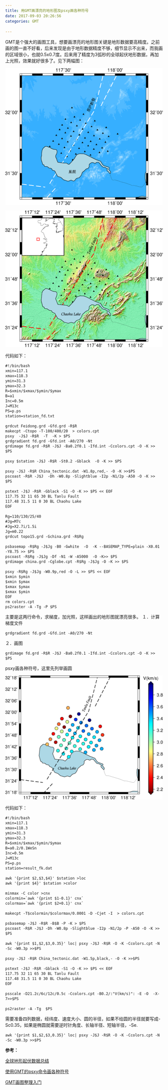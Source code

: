 ```yaml
---
title: 用GMT画漂亮的地形图及psxy画各种符号
date: 2017-09-03 20:26:56
categories: GMT

---
```

<!--more-->GMT是个强大的画图工具，想要画漂亮的地形图关键是地形数据要高精度。之前画的图一直不好看，后来发现是由于地形数据精度不够，细节显示不出来，而我画的区域很小，也就0.5x0.7度。后来用了精度为3弧秒的全球起伏地形数据，再加上光照，效果就好很多了。见下两幅图：


![](2017-09-03-用GMT画漂亮的地形图及psxy画各种符号/p.png) 

 ![](2017-09-03-用GMT画漂亮的地形图及psxy画各种符号/station.png) 
 
 代码如下：
 
 
	
    #!/bin/bash
    xmin=117.1
    xmax=118.3
    ymin=31.3
    ymax=32.3
    R=$xmin/$xmax/$ymin/$ymax
    B=a1
    Inc=0.5m
    J=M13c
    PS=p.ps
    station=station_fd.txt
	
    grdcut Feidong.grd -Gfd.grd -R$R
    makecpt -Ctopo -T-100/400/20  > colors.cpt
    psxy  -J$J -R$R  -T  -K > $PS
    grdgradient fd.grd -Gfd.int -A0/270 -Nt 
    grdimage fd.grd -R$R -J$J -Ba0.2f0.1 -Ifd.int -Ccolors.cpt -O -K >> $PS

    psxy $station -J$J -R$R -St0.2 -Gblack  -O -K >> $PS

    psxy -J$J -R$R China_tectonic.dat -W1.8p,red,- -O -K >>$PS
    pscoast -R$R -J$J  -Dh -W0.8p -Slightblue -I2p -N1/2p -A50 -O -K >> $PS

    pstext -J$J -R$R -Gblack -S1 -O -K >> $PS << EOF
    117.75 32 11 65 30 BL Tanlu Fault
    117.48 31.5 11 0 30 BL Chaohu Lake
    EOF

    Rg=110/130/25/40
    #Jg=M7c
    #Jg=X2.7i/1.5i
    Jg=m0.22
    grdcut topo15.grd -Gchina.grd -R$Rg

    psbasemap -R$Rg -J$Jg -B0 -Gwhite  -O  -K --BASEMAP_TYPE=plain -X0.01 -Y8.75 >> $PS
    pscoast -R$Rg -J$Jg -Df -N1 -W -A5000  -O -K>> $PS
    grdimage china.grd -Cglobe.cpt -R$Rg -J$Jg -O -K >> $PS

    psxy -R$Rg -J$Jg -W0.9p,red -O -L >> $PS << EOF
    $xmin $ymin
    $xmin $ymax
    $xmax $ymax
    $xmax $ymin
    EOF
    rm colors.cpt
    ps2raster -A -Tg -P $PS


主要是这两行命令，求梯度，加光照，这样画出的地形图就漂亮很多。
１．计算梯度文件

    grdgradient fd.grd -Gfd.int -A0/270 -Nt 
	
２．画图

    grdimage fd.grd -R$R -J$J -Ba0.2f0.1 -Ifd.int -Ccolors.cpt -O -K >> $PS

	
psxy画各种符号，这里先列举画圆

![](2017-09-03-用GMT画漂亮的地形图及psxy画各种符号/fk_phase_velocity.png) 
	
代码如下：

    #!/bin/bash
    xmin=117.1
    xmax=118.3
    ymin=31.3
    ymax=32.3
    R=$xmin/$xmax/$ymin/$ymax
    B=a0.2/0.1WeSn
    Inc=0.5m
    J=M13c
    PS=p.ps
    station=result_fk.dat

    awk '{print $2,$3,$4}' $station >loc
    awk '{print $4}' $station >color

    minmax -C color >cnx
    colormin=`awk '{print $1-0.1}' cnx`
    colormax=`awk '{print $2+0.1}' cnx`
	 
    makecpt -T$colormin/$colormax/0.0001 -D -Cjet -I  > colors.cpt

    psbasemap -J$J -R$R -B$B -P -K > $PS
    pscoast -R$R -J$J -Dh -W0.8p -Slightblue -I2p -N1/2p -P -A50 -O -K >> $PS

    awk '{print $1,$2,$3,0.35}' loc| psxy -J$J -R$R -O -K -Ccolors.cpt -N -Sc -W0.3p >>$PS

    psxy -J$J -R$R China_tectonic.dat -W1.5p,black,- -O -K >>$PS

    pstext -J$J -R$R -Gblack -S1 -O -K >> $PS << EOF
    117.75 32 11 65 30 BL Tanlu Fault
    117.48 31.5 11 0 30 BL Chaohu Lake
    EOF

    psscale -D21.2c/6c/12c/0.5c -Ccolors.cpt -B0.2/:"V(km/s)": -E -O  -X-7>>$PS

    ps2raster -A -Tg  $PS
	

	
需要准备四列数据，经纬度、速度大小、圆的半径，如果不给圆的半径就要写成-Sc0.35，如果是椭圆就需要逆时针角度、长轴半径、短轴半径，-Se.
	

    awk '{print $1,$2,$3,0.35}' loc| psxy -J$J -R$R -O -K -Ccolors.cpt -N -Sc -W0.3p >>$PS

	


**参考：**

[全球地形起伏数据总结](http://seisman.info/global-relief-models.html) 

[使用GMT的psxy命令画各种符号](http://blog.sina.com.cn/s/blog_7a37c79f0101od0d.html) 

[GMT画图整理入门](http://blog.sina.com.cn/s/blog_7b04e0c40101fgtd.html) 

